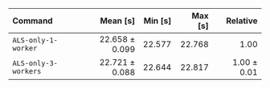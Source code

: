 | Command | Mean [s] | Min [s] | Max [s] | Relative |
|:---|---:|---:|---:|---:|
| `ALS-only-1-worker` | 22.658 ± 0.099 | 22.577 | 22.768 | 1.00 |
| `ALS-only-3-workers` | 22.721 ± 0.088 | 22.644 | 22.817 | 1.00 ± 0.01 |
